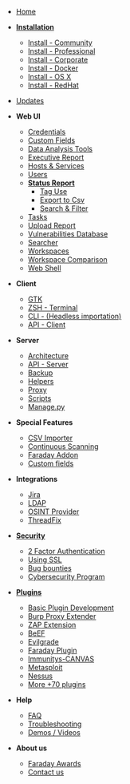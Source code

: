 
* [Home](https://github.com/infobyte/faraday/wiki/Home)

* [**Installation**](https://github.com/infobyte/faraday/wiki/First-Steps)
  * [Install - Community](https://github.com/infobyte/faraday/wiki/Installation-Community)
  * [Install - Professional](https://github.com/infobyte/faraday/wiki/Installation-Pro)
  * [Install - Corporate](https://github.com/infobyte/faraday/wiki/Installation-Corp)
  * [Install - Docker](https://github.com/infobyte/faraday/wiki/Installation-Docker)
  * [Install - OS X](https://github.com/infobyte/faraday/wiki/Installation-OSX)
  * [Install - RedHat](https://github.com/infobyte/faraday/wiki/Installation-RedHat)

    
* [Updates](https://github.com/infobyte/faraday/wiki/Updates)

* **Web UI**
  * [Credentials](https://github.com/infobyte/faraday/wiki/Credentials)
  * [Custom Fields](https://github.com/infobyte/faraday/wiki/Custom-Fields)
  * [Data Analysis Tools](https://github.com/infobyte/faraday/wiki/Data-Analysis-Tools)
  * [Executive Report](https://github.com/infobyte/faraday/wiki/Executive-Report)
  * [Hosts & Services](https://github.com/infobyte/faraday/wiki/Hosts-and-Services)
  * [Users](https://github.com/infobyte/faraday/wiki/Users)
  * [**Status Report**](https://github.com/infobyte/faraday/wiki/Status-Report)
    * [Tag Use](https://github.com/infobyte/faraday/wiki/Tag-Use)
    * [Export to Csv](https://github.com/infobyte/faraday/wiki/CSV-Exporter)
    * [Search & Filter](https://github.com/infobyte/faraday/wiki/Search-and-Filter)
  * [Tasks](https://github.com/infobyte/faraday/wiki/Tasks)
  * [Upload Report](https://github.com/infobyte/faraday/wiki/Upload-Report)
  * [Vulnerabilities Database](https://github.com/infobyte/faraday/wiki/Vulnerabilities-Database)
  * [Searcher](https://github.com/infobyte/faraday/wiki/Searcher)
  * [Workspaces](https://github.com/infobyte/faraday/wiki/Workspaces)
  * [Workspace Comparison](https://github.com/infobyte/faraday/wiki/Workspace-Diff)
  * [Web Shell](https://github.com/infobyte/faraday/wiki/Web-Shell)
  
* **Client**
  * [GTK](https://github.com/infobyte/faraday/wiki/GTK)
  * [ZSH - Terminal](https://github.com/infobyte/faraday/wiki/ZSH)
  * [CLI - (Headless importation)](https://github.com/infobyte/faraday/wiki/CLI-(Headless-importation))
  * [API - Client](https://github.com/infobyte/faraday/wiki/API-Client)

* **Server**
  * [Architecture](https://github.com/infobyte/faraday/wiki/Architecture)
  * [API - Server](https://github.com/infobyte/faraday/wiki/API-Server)
  * [Backup](https://github.com/infobyte/faraday/wiki/Backup)
  * [Helpers](https://github.com/infobyte/faraday/wiki/Helpers)
  * [Proxy](https://github.com/infobyte/faraday/wiki/Proxy)
  * [Scripts](https://github.com/infobyte/faraday/wiki/Scripts)
  * [Manage.py](https://github.com/infobyte/faraday/wiki/Manage.py)

* **Special Features**
  * [CSV Importer](https://github.com/infobyte/faraday/wiki/CSV-Importer)
  * [Continuous Scanning](https://github.com/infobyte/faraday/wiki/Continuous-Scanning)
  * [Faraday Addon](https://github.com/infobyte/faraday/wiki/Faraday-Addon)
  * [Custom fields](https://github.com/infobyte/faraday/wiki/Custom-fields)

* **Integrations**
  * [Jira](https://github.com/infobyte/faraday/wiki/Jira)
  * [LDAP](https://github.com/infobyte/faraday/wiki/LDAP)
  * [OSINT Provider](https://github.com/infobyte/faraday/wiki/OSINT-Provider)
  * [ThreadFix](https://github.com/infobyte/faraday/wiki/ThreadFix-Integration)

* [**Security**](https://github.com/infobyte/faraday/wiki/Security)
  * [2 Factor Authentication](https://github.com/infobyte/faraday/wiki/2-Factor-Authentication)
  * [Using SSL](https://github.com/infobyte/faraday/wiki/SSL)
  * [Bug bounties](https://github.com/infobyte/faraday/wiki/Bug-bounties)
  * [Cybersecurity Program](https://github.com/infobyte/faraday/wiki/Cybersecurity-Program)

* [**Plugins**](https://github.com/infobyte/faraday/wiki/Plugin-List)
  
  * [Basic Plugin Development](https://github.com/infobyte/faraday/wiki/Basic-plugin-development)
  * [Burp Proxy Extender](https://github.com/infobyte/faraday/wiki/Burp-proxy-extender)
  * [ZAP Extension](https://github.com/infobyte/faraday/wiki/Zap-extension)
  * [BeEF](https://github.com/infobyte/faraday/wiki/BeEF)
  * [Evilgrade](https://github.com/infobyte/faraday/wiki/Evilgrade)
  * [Faraday Plugin](https://github.com/infobyte/faraday/wiki/Faraday-Plugin)
  * [Immunitys-CANVAS](https://github.com/infobyte/faraday/wiki/Inmunity-CANVAS)
  * [Metasploit](https://github.com/infobyte/faraday/wiki/Metasploit)
  * [Nessus](https://github.com/infobyte/faraday/wiki/Nessus)
  * [More +70 plugins](https://github.com/infobyte/faraday/wiki/Plugin-List#list)
  
* **Help**
  * [FAQ](https://github.com/infobyte/faraday/wiki/FAQ)
  * [Troubleshooting](https://github.com/infobyte/faraday/wiki/Troubleshooting)
  * [Demos / Videos](https://github.com/infobyte/faraday/wiki/Demos)

* **About us**
  * [Faraday Awards](https://github.com/infobyte/faraday/wiki/Faraday-Awards)
  * [Contact us](https://github.com/infobyte/faraday/wiki/Contact-Us)
